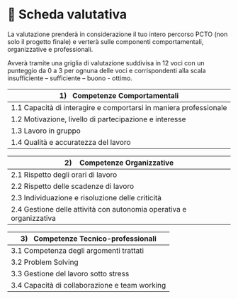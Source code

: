 # 🏅 Scheda valutativa

La valutazione prenderà in considerazione il tuo intero percorso PCTO (non solo il progetto finale) e verterà sulle componenti comportamentali, organizzative e professionali.&#x20;

Avverà tramite una griglia di valutazione suddivisa in 12 voci con un punteggio da 0 a 3 per ognuna delle voci e corrispondenti alla scala insufficiente – sufficiente – buono - ottimo.

|   1)   Competenze Comportamentali                                 |
| ----------------------------------------------------------------- |
| 1.1 Capacità di interagire e comportarsi in maniera professionale |
| 1.2 Motivazione, livello di partecipazione e interesse            |
| 1.3 Lavoro in gruppo                                              |
| 1.4 Qualità e accuratezza del lavoro                              |

|   2)    Competenze Organizzative                                    |
| ------------------------------------------------------------------- |
| 2.1 Rispetto degli orari di lavoro                                  |
| 2.2 Rispetto delle scadenze di lavoro                               |
| 2.3 Individuazione e risoluzione delle criticità                    |
| 2.4 Gestione delle attività con autonomia operativa e organizzativa |

|   3)   Competenze Tecnico-professionali       |
| --------------------------------------------- |
| 3.1 Competenza degli argomenti trattati       |
| 3.2 Problem Solving                           |
| 3.3 Gestione del lavoro sotto stress          |
| 3.4 Capacità di collaborazione e team working |
